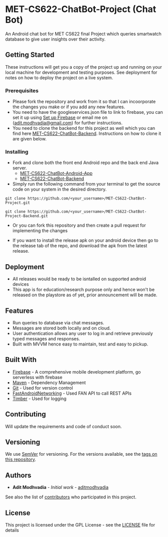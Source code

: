 # MET-CS622-ChatBot-Project (Chat Bot)
An Android chat bot for MET CS622 final Project which queries smartwatch database to give user insights over their activity.

## Getting Started

These instructions will get you a copy of the project up and running on your local machine for development and testing purposes. See deployment for notes on how to deploy the project on a live system.

### Prerequisites

* Please fork the repository and work from it so that I can incoorporate the changes you make or if you add any new features.
* You need to have the googleservices.json file to link to firebase, you can set it up using [Set up Firebase](https://firebase.google.com/docs/android/setup) or email me on (adit.modhvadia@gmail.com) for further instructions.
* You need to clone the backend for this project as well which you can find here [MET-CS622-ChatBot-Backend](https://github.com/aditmodhvadia/MET-CS622-ChatBot-Project-Backend). Instructions on how to clone it are given below.

### Installing

* Fork and clone both the front end Android repo and the back end Java server.
  * [MET-CS622-ChatBot-Android-App](https://github.com/aditmodhvadia/MET-CS622-ChatBot-Project.git)
  * [MET-CS622-ChatBot-Backend](https://github.com/aditmodhvadia/MET-CS622-ChatBot-Project-Backend)
* Simply run the following command from your terminal to get the source code on your system in the desired directory.

```
git clone https://github.com/<your_username>/MET-CS622-ChatBot-Project.git
```
```
git clone https://github.com/<your_username>/MET-CS622-ChatBot-Project-Backend.git
```

* Or you can fork this repository and then create a pull request for implementing the changes

* If you want to install the release apk on your android device then go to the release tab of the repo, and download the apk from the latest release.

## Deployment

* All releases would be ready to be isntalled on supported android devices
* This app is for education/research purpose only and hence won't be released on the playstore as of yet, prior announcement will be made.

## Features
* Run queries to database via chat messages.
* Messages are stored both locally and on cloud.
* User authentication allows any user to log in and retrieve previously typed messages and responses.
* Built with MVVM hence easy to maintain, test and easy to pickup.

## Built With

* [Firebase](https://firebase.google.com/) - A comprehensive mobile development platform, go serverless with firebase
* [Maven](https://maven.apache.org/) - Dependency Management
* [Git](https://git-scm.com/downloads) - Used for version control
* [FastAndroidNetworking](https://github.com/amitshekhariitbhu/Fast-Android-Networking) - Used FAN API to call REST APIs
* [Timber](https://github.com/JakeWharton/timber) - Used for logging

## Contributing

Will update the requirements and code of conduct soon.

## Versioning

We use [SemVer](http://semver.org/) for versioning. For the versions available, see the [tags on this repository](https://github.com/aditmodhvadia/MET-CS622-ChatBot-Project/tags). 

## Authors

* **Adit Modhvadia** - *Initial work* - [aditmodhvadia](https://github.com/aditmodhvadia/)

See also the list of [contributors](https://github.com/aditmodhvadia/MET-CS622-ChatBot-Project/contributors) who participated in this project.

## License

This project is licensed under the GPL License - see the [LICENSE](https://github.com/aditmodhvadia/Canteen_App/blob/master/LICENSE) file for details
